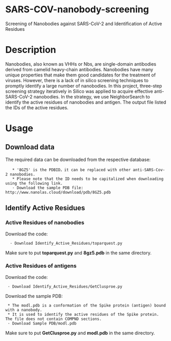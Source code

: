# SARS-COV-nanobody-screening
Screening of Nanobodies against SARS-CoV-2 and Identification of Active Residues
# Description
Nanobodies, also known as VHHs or Nbs, are single-domain antibodies derived from camelid heavy-chain antibodies. Nanobodies have many unique properties that make them good candidates for the treatment of viruses. However, there is a lack of in silico screening techniques to promptly identify a large number of nanobodies. In  this project, three-step screening strategy iteratively in Silico was applied to acquire effective anti-SARS-CoV-2 nanobodies. In the strategy, we use NeighborSearch to identify the active residues of nanobodies and antigen. The output file listed the IDs of the active residues.
# Usage
  ## Download data
   The required data can be downloaded from the respective database:
   
       * '8GZ5' is the PDBID，it can be replaced with other anti-SARS-Cov-2 nanobodies.
       * Please note that the ID needs to be capitalized when downloading using the following link.
       · Download the sample PDB file: http://www.nanolas.cloud/download/pdb/8GZ5.pdb   
  
  ## Identify Active Residues
  ### Active Residues of nanobodies
   Download the code: 
   
      · Download Identify_Active_Residues/toparquest.py
      
   Make sure to put **toparquest.py** and **8gz5.pdb** in the same directory.
   ### Active Residues of antigens
   Download the code: 
   
     · Download Identify_Active_Residues/GetClusproe.py

  Download the sample PDB:
  
     * The modl.pdb is a conformation of the Spike protein (antigen) bound with a nanobody.
     * It is used to identify the active residues of the Spike protein. The file does not contain COMPND sections.
     · Download Sample PDB/modl.pdb

  Make sure to put **GetClusproe.py** and **modl.pdb** in the same directory.
    
